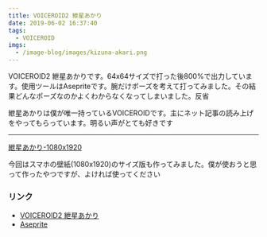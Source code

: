 ```yaml
---
title: VOICEROID2 紲星あかり
date: 2019-06-02 16:37:40
tags:
  - VOICEROID
imgs:
  - /image-blog/images/kizuna-akari.png
---
```



VOICEROID2 紲星あかりです。64x64サイズで打った後800%で出力しています。使用ツールはAsepriteです。腕だけポーズを考えて打ってみました。その結果どんなポーズなのかよくわからなくなってしまいました。反省

紲星あかりは僕が唯一持っているVOICEROIDです。主にネット記事の読み上げをやってもらっています。明るい声がとても好きです

---

[紲星あかり-1080x1920](/image-blog/images/akari-wall.png)

今回はスマホの壁紙(1080x1920)のサイズ版も作ってみました。僕が使おうと思って作ったやつですが、よければ使ってください

### リンク
- [VOICEROID2 紲星あかり](https://www.ah-soft.com/voiceroid/akari/)
- [Aseprite](https://www.aseprite.org)
